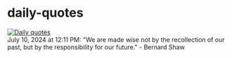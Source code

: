 # daily-quotes
[![Daily quotes](https://github.com/ceepu8/daily-quotes/actions/workflows/daily-quote.yml/badge.svg)](https://github.com/ceepu8/daily-quotes/actions/workflows/daily-quote.yml)<br/>
July 10, 2024 at 12:11 PM: "We are made wise not by the recollection of our past, but by the responsibility for our future." - Bernard Shaw
